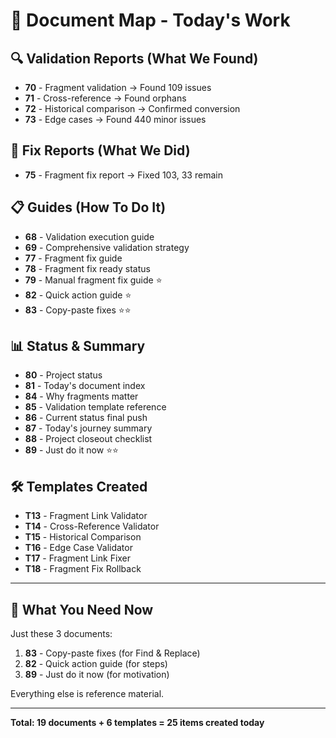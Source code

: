 # 📁 Document Map - Today's Work

## 🔍 Validation Reports (What We Found)
- **70** - Fragment validation → Found 109 issues
- **71** - Cross-reference → Found orphans
- **72** - Historical comparison → Confirmed conversion
- **73** - Edge cases → Found 440 minor issues

## 🔧 Fix Reports (What We Did)
- **75** - Fragment fix report → Fixed 103, 33 remain

## 📋 Guides (How To Do It)
- **68** - Validation execution guide
- **69** - Comprehensive validation strategy
- **77** - Fragment fix guide
- **78** - Fragment fix ready status
- **79** - Manual fragment fix guide ⭐
- **82** - Quick action guide ⭐
- **83** - Copy-paste fixes ⭐⭐

## 📊 Status & Summary
- **80** - Project status
- **81** - Today's document index
- **84** - Why fragments matter
- **85** - Validation template reference
- **86** - Current status final push
- **87** - Today's journey summary
- **88** - Project closeout checklist
- **89** - Just do it now ⭐⭐

## 🛠️ Templates Created
- **T13** - Fragment Link Validator
- **T14** - Cross-Reference Validator
- **T15** - Historical Comparison
- **T16** - Edge Case Validator
- **T17** - Fragment Link Fixer
- **T18** - Fragment Fix Rollback

---

## 🎯 What You Need Now

Just these 3 documents:
1. **83** - Copy-paste fixes (for Find & Replace)
2. **82** - Quick action guide (for steps)
3. **89** - Just do it now (for motivation)

Everything else is reference material.

---

**Total: 19 documents + 6 templates = 25 items created today**